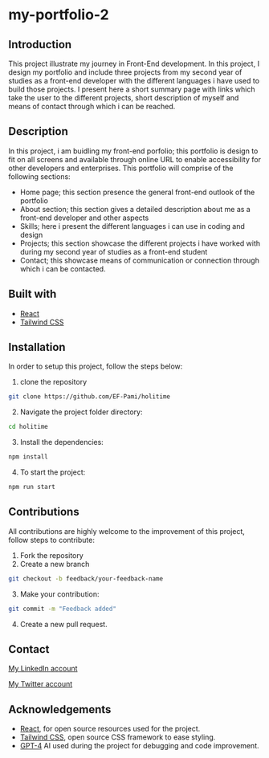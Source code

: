 # my-portfolio-2

## Introduction

This project illustrate my journey in Front-End development. In this project, I design my portfolio and include three projects from my second year of studies as a front-end developer with the different languages i have used to build those projects. I present here a short summary page with links 
which take the user to the different projects, short description of myself and means of contact through which i can be reached.

## Description

In this project, i am buidling my front-end porfolio; this portfolio is design to fit on all screens and available through online URL to enable accessibility for other developers and enterprises. This portfolio will comprise of the following sections:

- Home page; this section presence the general front-end outlook of the portfolio
- About section; this section gives a detailed description about me as a front-end developer and other aspects
- Skills; here i present the different languages i can use in coding and design
- Projects; this section showcase the different projects i have worked with during my second year of studies as a front-end student
- Contact; this showcase means of communication or connection through which i can be contacted.

## Built with

- [React](https://reactjs.org/)
- [Tailwind CSS](https://tailwindcss.com/)

## Installation 

In order to setup this project, follow the steps below:

1. clone the repository

```sh
git clone https://github.com/EF-Pami/holitime
```

2. Navigate the project folder directory:

```sh
cd holitime
```

3. Install the dependencies:
```sh
npm install
```

4. To start the project:

```sh
npm run start
```

## Contributions

All contributions are highly welcome to the improvement of this project, follow steps to contribute:

1. Fork the repository
2. Create a new branch

```sh
git checkout -b feedback/your-feedback-name
```

3. Make your contribution:

```sh
git commit -m "Feedback added"
```

4. Create a new pull request.

## Contact
[My LinkedIn account](https://www.linkedin.com/in/ef-ll-pami-pami-04576624b)

[My Twitter account](https://x.com/ItsjoelLeo?t=SxQr4ygxIR8jrr8o7D68yQ&s=03)

## Acknowledgements

- [React](https://react.dev/), for open source resources used for the project.
- [Tailwind CSS](https://tailwindcss.com), open source CSS framework to ease styling.
- [GPT-4](https://chatgpt.com/) AI used during the project for debugging and code improvement.
 

